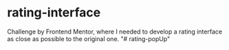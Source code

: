 # rating-interface
 Challenge by Frontend Mentor, where I needed to develop a rating interface as close as possible to the original one.
"# rating-popUp" 
